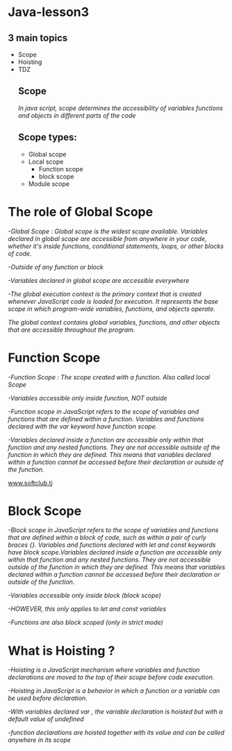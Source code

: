 # Java-lesson3
## 3 main topics
- Scope
- Hoisting
- TDZ
  ## Scope
  _In java script, scope determines the accessibility of variables functions and objects in different parts of the code_
  ## Scope types:
  - Global scope
  - Local scope
      - Function scope
      - block scope
  - Module scope
    
# The role of Global Scope


*-Global Scope : Global scope is the widest
scope available. Variables declared in global
scope are accessible from anywhere in your
code, whether it's inside functions, conditional
statements, loops, or other blocks of code.*


*-Outside of any
function or block*

*-Variables declared in global scope are
accessible everywhere*

*-The global execution context is the primary context that is created
whenever JavaScript code is loaded for execution. It represents the base
scope in which program-wide variables, functions, and objects operate.*



*The global context contains global variables, functions, and other objects
that are accessible throughout the program.*



# Function Scope

*-Function Scope : The scope created with a function.
Also called local Scope*



*-Variables accessible only inside function, NOT outside*


*-Function scope in JavaScript refers to the scope of variables and functions that are defined
within a function. Variables and functions declared with the var keyword have function
scope.*

*-Variables declared inside a function are accessible only within that function and any nested
functions. They are not accessible outside of the function in which they are defined. This
means that variables declared within a function cannot be accessed before their
declaration or outside of the function.*




www.softclub.tj

# Block Scope



*-Block scope in JavaScript refers to the scope of variables and functions that are defined
within a block of code, such as within a pair of curly braces {}. Variables and functions
declared with let and const keywords have block scope.Variables declared inside a function
are accessible only within that function and any nested functions. They are not accessible
outside of the function in which they are defined. This means that variables declared within a
function cannot be accessed before their declaration or outside of the function.*

*-Variables  accessible only inside
block (block scope)*

*-HOWEVER, this only applies to let
and const variables*



*-Functions are also block scoped
(only in strict mode)*


# What is Hoisting ?

*-Hoisting is a JavaScript mechanism where variables and function declarations are moved to the
top of their scope before code execution.*

*-Hoisting in JavaScript is a behavior in which a function or a variable can be used before
declaration.*

*-With variables declared var , the
variable declaration is hoisted but
with a default value of undefined*

*-function declarations are hoisted
together with its value and can be
called anywhere in its scope*





